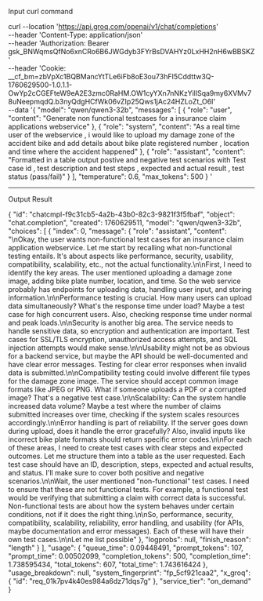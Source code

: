 Input curl command


curl --location 'https://api.groq.com/openai/v1/chat/completions' \
--header 'Content-Type: application/json' \
--header 'Authorization: Bearer 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' \
--header 'Cookie: __cf_bm=zbVpXc1BQBMancYtTLe6iFb8oE3ou73hFI5Cddttw3Q-1760629500-1.0.1.1-OwYp2cCGEFteW9eA2E3zmc0RaHM.OW1cyYXn7nNKzYilISqa9my6XVMv78uNeepmqdQ.b3nyQdgHCfWk06vZIp25Qws1jAc24HZLoZt_O6I' \
--data '{
  "model": "qwen/qwen3-32b",
  "messages": [
    {
      "role": "user",
      "content":  "Generate non functional testcases for a insurance claim applications webservice"
    },
    {
      "role": "system",
      "content": "As a real time user of the webservice , i would like to upload my damage zone of the accident bike and add details about bike plate registered number , location and time where the accident happened"
    },
    {
      "role": "assistant",
      "content": "Formatted in a table output postive and negative test scenarios with Test case id , test description and test steps , expected and actual result , test status (pass/fail)"
    }
  ],
  "temperature": 0.6,
  "max_tokens": 500
}
'








--------------------------------------------
Output Result

{
    "id": "chatcmpl-f9c31cb5-4a2b-43b0-82c3-9821f3f5fbaf",
    "object": "chat.completion",
    "created": 1760629511,
    "model": "qwen/qwen3-32b",
    "choices": [
        {
            "index": 0,
            "message": {
                "role": "assistant",
                "content": "<think>\nOkay, the user wants non-functional test cases for an insurance claim application webservice. Let me start by recalling what non-functional testing entails. It's about aspects like performance, security, usability, compatibility, scalability, etc., not the actual functionality.\n\nFirst, I need to identify the key areas. The user mentioned uploading a damage zone image, adding bike plate number, location, and time. So the web service probably has endpoints for uploading data, handling user input, and storing information.\n\nPerformance testing is crucial. How many users can upload data simultaneously? What's the response time under load? Maybe a test case for high concurrent users. Also, checking response time under normal and peak loads.\n\nSecurity is another big area. The service needs to handle sensitive data, so encryption and authentication are important. Test cases for SSL/TLS encryption, unauthorized access attempts, and SQL injection attempts would make sense.\n\nUsability might not be as obvious for a backend service, but maybe the API should be well-documented and have clear error messages. Testing for clear error responses when invalid data is submitted.\n\nCompatibility testing could involve different file types for the damage zone image. The service should accept common image formats like JPEG or PNG. What if someone uploads a PDF or a corrupted image? That's a negative test case.\n\nScalability: Can the system handle increased data volume? Maybe a test where the number of claims submitted increases over time, checking if the system scales resources accordingly.\n\nError handling is part of reliability. If the server goes down during upload, does it handle the error gracefully? Also, invalid inputs like incorrect bike plate formats should return specific error codes.\n\nFor each of these areas, I need to create test cases with clear steps and expected outcomes. Let me structure them into a table as the user requested. Each test case should have an ID, description, steps, expected and actual results, and status. I'll make sure to cover both positive and negative scenarios.\n\nWait, the user mentioned \"non-functional\" test cases. I need to ensure that these are not functional tests. For example, a functional test would be verifying that submitting a claim with correct data is successful. Non-functional tests are about how the system behaves under certain conditions, not if it does the right thing.\n\nSo, performance, security, compatibility, scalability, reliability, error handling, and usability (for APIs, maybe documentation and error messages). Each of these will have their own test cases.\n\nLet me list possible"
            },
            "logprobs": null,
            "finish_reason": "length"
        }
    ],
    "usage": {
        "queue_time": 0.09448491,
        "prompt_tokens": 107,
        "prompt_time": 0.00502099,
        "completion_tokens": 500,
        "completion_time": 1.738595434,
        "total_tokens": 607,
        "total_time": 1.743616424
    },
    "usage_breakdown": null,
    "system_fingerprint": "fp_5cf921caa2",
    "x_groq": {
        "id": "req_01k7pv4k40es984a6dz71dqs7g"
    },
    "service_tier": "on_demand"
}

